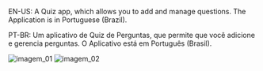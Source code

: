 EN-US:
A Quiz app, which allows you to add and manage questions. The Application is in Portuguese (Brazil).

PT-BR:
Um aplicativo de Quiz de Perguntas, que permite que você adicione e gerencia perguntas. O Aplicativo está em Português (Brasil).

![imagem_01](https://user-images.githubusercontent.com/110249038/211325966-af074461-5bfc-4ad5-8f36-9098ee568c25.png)
![imagem_02](https://user-images.githubusercontent.com/110249038/211325989-f20483e9-7b53-4758-a2c7-a84bd948921a.png)
